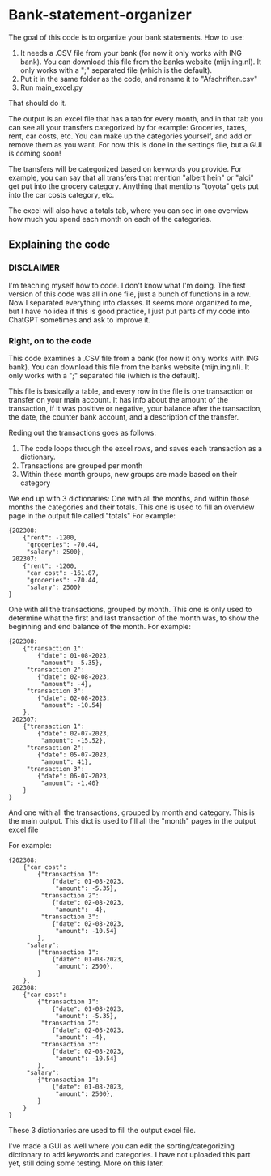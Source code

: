 # Bank-statement-organizer
The goal of this code is to organize your bank statements.
How to use:
1. It needs a .CSV file from your bank (for now it only works with ING bank).
You can download this file from the banks website (mijn.ing.nl). It only works with a ";" separated file (which is the default).
2. Put it in the same folder as the code, and rename it to "Afschriften.csv"
3. Run main_excel.py 

That should do it.

The output is an excel file that has a tab for every month, and in that tab you can see all your transfers categorized by for example:
Groceries, taxes, rent, car costs, etc.
You can make up the categories yourself, and add or remove them as you want. For now this is done in the settings file, but a GUI is coming soon!

The transfers will be categorized based on keywords you provide. For example, you can say that all transfers that mention "albert hein" or "aldi" get put into the grocery category. Anything that mentions "toyota" gets put into the car costs category, etc.

The excel will also have a totals tab, where you can see in one overview how much you spend each month on each of the categories. 

## Explaining the code
### DISCLAIMER 
I'm teaching myself how to code. I don't know what I'm doing. The first version of this code was all in one file, just a bunch of functions in a row. Now I separated everything into classes. It seems more organized to me, but I have no idea if this is good practice, I just put parts of my code into ChatGPT sometimes and ask to improve it. 

### Right, on to the code

This code examines a .CSV file from a bank (for now it only works with ING bank).
You can download this file from the banks website (mijn.ing.nl). It only works with a ";" separated file (which is the default).

This file is basically a table, and every row in the file is one transaction or transfer on your main account. 
It has info about the amount of the transaction, if it was positive or negative, your balance after the transaction, the date, the counter bank account, and a description of the transfer.

Reding out the transactions goes as follows:
1. The code loops through the excel rows, and saves each transaction as a dictionary.
2. Transactions are grouped per month
3. Within these month groups, new groups are made based on their category

We end up with 3 dictionaries:
One with all the months, and within those months the categories and their totals. This one is used to fill an overview page in the output file called "totals"
For example:
```
{202308: 
	{"rent": -1200,
	 "groceries": -70.44,
	 "salary": 2500},
 202307:
	{"rent": -1200,
	 "car cost": -161.87,
	 "groceries": -70.44,
	 "salary": 2500}
}
```
One with all the transactions, grouped by month. This one is only used to determine what the first and last transaction of the month was, to show the beginning and end balance of the month. 
For example: 
```
{202308: 
	{"transaction 1": 
		{"date": 01-08-2023,
		 "amount": -5.35},
	 "transaction 2": 
		{"date": 02-08-2023,
		 "amount": -4},
	 "transaction 3": 
		{"date": 02-08-2023,
		 "amount": -10.54}
	},
 202307:
	{"transaction 1": 
		{"date": 02-07-2023,
		 "amount": -15.52},
	 "transaction 2": 
		{"date": 05-07-2023,
		 "amount": 41},
	 "transaction 3": 
		{"date": 06-07-2023,
		 "amount": -1.40}
	}
}
```
And one with all the transactions, grouped by month and category.
This is the main output. This dict is used to fill all the "month" pages in the output excel file

For example: 
```
{202308: 
	{"car cost":
		{"transaction 1": 
			{"date": 01-08-2023,
			 "amount": -5.35},
		 "transaction 2": 
			{"date": 02-08-2023,
			 "amount": -4},
		 "transaction 3": 
			{"date": 02-08-2023,
			 "amount": -10.54}
		},
	 "salary":
		{"transaction 1": 
			{"date": 01-08-2023,
			 "amount": 2500},
		}
	},
 202308: 
	{"car cost":
		{"transaction 1": 
			{"date": 01-08-2023,
			 "amount": -5.35},
		 "transaction 2": 
			{"date": 02-08-2023,
			 "amount": -4},
		 "transaction 3": 
			{"date": 02-08-2023,
			 "amount": -10.54}
		},
	 "salary":
		{"transaction 1": 
			{"date": 01-08-2023,
			 "amount": 2500},
		}
	}
}
```


These 3 dictionaries are used to fill the output excel file.

I've made a GUI as well where you can edit the sorting/categorizing dictionary to add keywords and categories. 
I have not uploaded this part yet, still doing some testing. More on this later.
